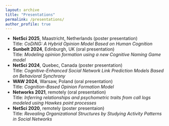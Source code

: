 ```yaml
---
layout: archive
title: "Presentations"
permalink: /presentations/
author_profile: true
---
```


- **NetSci 2025**, Maastricht, Netherlands (poster presentation) <br/>
  Title: _CoDiNG: A Hybrid Opinion Model Based on Human Cognition_
- **Sunbelt 2024**, Edinburgh, UK (oral presentation) <br/>
  Title: _Modeling opinion formation using a new Cognitive Naming Game model_
- **NetSci 2024**, Quebec, Canada (poster presentation) <br/>
  Title: _Cognitive-Enhanced Social Network Link Prediction Models Based on Behavioral Synchrony_
- **WAW 2024**, Warsaw, Poland (oral presentation) <br/>
  Title: _Cognition-Based Opinion Formation Model_
- **Networks 2021**, remotely (oral presentation) <br/>
  Title: _Inferring relationships and psychometric traits from call logs modeled using Hawkes point processes_
- **NetSci 2020**, remotely (poster presentaion) <br/>
  Title: _Revealing Organizational Structures by Studying Activity Patterns in Social Networks_
